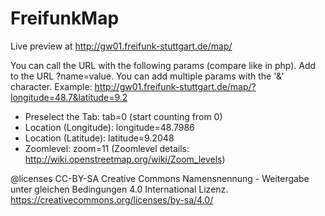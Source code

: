 FreifunkMap
===========


Live preview at http://gw01.freifunk-stuttgart.de/map/


You can call the URL with the following params (compare like in php).
Add to the URL ?name=value. You can add multiple params with the '&' character.
Example: http://gw01.freifunk-stuttgart.de/map/?longitude=48.7&latitude=9.2

* Preselect the Tab: tab=0 (start counting from 0)
* Location (Longitude): longitude=48.7986
* Location (Latitude):  latitude=9.2048
* Zoomlevel: zoom=11 (Zoomlevel details: http://wiki.openstreetmap.org/wiki/Zoom_levels)


 @licenses	CC-BY-SA Creative Commons Namensnennung - Weitergabe unter gleichen Bedingungen 4.0 International Lizenz. https://creativecommons.org/licenses/by-sa/4.0/
